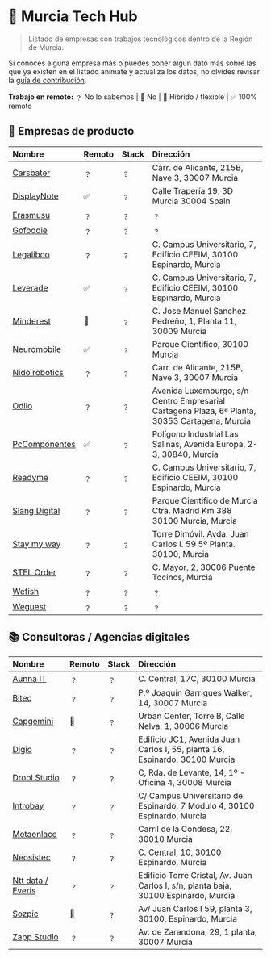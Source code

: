 # 📂 Murcia Tech Hub

> Listado de empresas con trabajos tecnológicos dentro de la Región de Murcia.

Si conoces alguna empresa más o puedes poner algún dato más sobre las que ya existen en el listado anímate y actualiza los datos, no olvides revisar la [guía de contribución](./CONTRIBUTING.md).

**Trabajo en remoto:**
﹖ No lo sabemos | 🚫 No | 🔄 Híbrido / flexible | ✅ 100% remoto

## 📗 Empresas de producto
| Nombre | Remoto | Stack | Dirección |
| :-- | :-- | :-- | :-- |
| [Carsbater](https://www.carsbarter.es/) | ﹖ | ﹖ | Carr. de Alicante, 215B, Nave 3, 30007 Murcia |
| [DisplayNote](https://www.displaynote.com/) | ✅ | ﹖ | Calle Trapería 19, 3D Murcia 30004 Spain |
| [Erasmusu](https://erasmusu.com/) | ﹖ | ﹖ | ﹖ |
| [Gofoodie](https://gofoodie.app/) | ﹖ | ﹖ | ﹖ |
| [Legaliboo](https://legaliboo.com/) | ﹖ | ﹖ | C. Campus Universitario, 7, Edificio CEEIM, 30100 Espinardo, Murcia |
| [Leverade](https://leverade.com/) | ✅ | ﹖ | C. Campus Universitario, 7, Edificio CEEIM, 30100 Espinardo, Murcia |
| [Minderest](https://www.minderest.com) | 🔄 | ﹖ | C. Jose Manuel Sanchez Pedreño, 1, Planta 11, 30009 Murcia |
| [Neuromobile](https://neuromobile.es/) | ✅ | ﹖ | Parque Cientifico, 30100 Murcia |
| [Nido robotics](https://www.nidorobotics.com/) | ﹖ | ﹖ | Carr. de Alicante, 215B, Nave 3, 30007 Murcia |
| [Odilo](https://www.odilo.es/) | ﹖ | ﹖ | Avenida Luxemburgo, s/n Centro Empresarial Cartagena Plaza, 6ª Planta, 30353 Cartagena, Murcia |
| [PcComponentes](https://www.pccomponentes.com/) | ✅ | ﹖ | Polígono Industrial Las Salinas, Avenida Europa, 2-3, 30840, Murcia |
| [Readyme](https://readyme.app/) | ﹖ | ﹖ | C. Campus Universitario, 7, Edificio CEEIM, 30100 Espinardo, Murcia |
| [Slang Digital](https://slang.digital/) | ﹖ | ﹖ | Parque Cientifico de Murcia Ctra. Madrid Km 388 30100 Murcia, Murcia |
| [Stay my way](https://staymyway.com/) | ﹖ | ﹖ | Torre Dimóvil. Avda. Juan Carlos I. 59 5º Planta. 30100, Murcia |
| [STEL Order](https://www.stelorder.com/) | ﹖ | ﹖ | C. Mayor, 2, 30006 Puente Tocinos, Murcia |
| [Wefish](https://wefish.app/) | ﹖ | ﹖ | ﹖ |
| [Weguest](https://www.weguest.com/) | ﹖ | ﹖ | ﹖ |

## 📚 Consultoras / Agencias digitales
| Nombre | Remoto | Stack | Dirección |
| :-- | :-- | :-- | :-- |
| [Aunna IT](https://www.aunnait.es/) | ﹖ | ﹖ | C. Central, 17C, 30100 Murcia |
| [Bitec](https://www.bitec.es/) | ﹖ | ﹖ | P.º Joaquín Garrigues Walker, 14, 30007 Murcia |
| [Capgemini](https://www.capgemini.com/) | 🔄 | ﹖ | Urban Center, Torre B, Calle Nelva, 1, 30006 Murcia |
| [Digio](https://digio.es/) | ﹖ | ﹖ | Edificio JC1, Avenida Juan Carlos I, 55, planta 16, Espinardo, 30100 Murcia |
| [Drool Studio](https://droolstudio.com/) | ﹖ | ﹖ | C, Rda. de Levante, 14, 1º - Oficina 4, 30008 Murcia |
| [Introbay](https://introbay.com/) | ﹖ | ﹖ | C/ Campus Universitario de Espinardo, 7 Módulo 4, 30100 Espinardo, Murcia |
| [Metaenlace](https://metaenlace.com/) | ﹖ | ﹖ | Carril de la Condesa, 22, 30010 Murcia |
| [Neosistec](https://www.neosistec.com/) | ﹖ | ﹖ | C. Central, 10, 30100 Espinardo, Murcia |
| [Ntt data / Everis](https://es.nttdata.com/) | ﹖ | ﹖ | Edificio Torre Cristal, Av. Juan Carlos I, s/n, planta baja, 30100 Espinardo, Murcia |
| [Sozpic](https://www.sozpic.com/) | 🔄 | ﹖ | Av/ Juan Carlos I 59, planta 3, 30100, Espinardo, Murcia |
| [Zapp Studio](https://zapp-studio.com/) | ﹖ | ﹖ | Av. de Zarandona, 29, 1 planta, 30007 Murcia |
